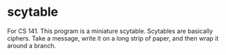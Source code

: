 # scytable
For CS 141. This program is a miniature scytable. Scytables are basically ciphers. Take a message, write it on a long strip
of paper, and then wrap it around a branch. 
